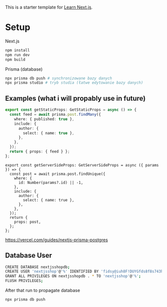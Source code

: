 This is a starter template for [Learn Next.js](https://nextjs.org/learn).

# Setup

Next.js

```bash
npm install
npm run dev
npm build
```

Prisma (database)

```bash
npx prisma db push # synchronizowane bazy danych
npx prisma studio # tryb studia (łatwe edytowanie bazy danych)
```

## Examples (what i will propably use in future)

```ts
export const getStaticProps: GetStaticProps = async () => {
  const feed = await prisma.post.findMany({
    where: { published: true },
    include: {
      author: {
        select: { name: true },
      },
    },
  });
  return { props: { feed } };
};
```

```
export const getServerSideProps: GetServerSideProps = async ({ params }) => {
  const post = await prisma.post.findUnique({
    where: {
      id: Number(params?.id) || -1,
    },
    include: {
      author: {
        select: { name: true },
      },
    },
  });
  return {
    props: post,
  };
};
```

https://vercel.com/guides/nextjs-prisma-postgres

## Database User

```bash
CREATE DATABASE nextjsshopdb;
CREATE USER 'nextjsshop'@'%' IDENTIFIED BY 'fidsy@iuh8F!DUYGfds8f8s743h7fd';
GRANT ALL PRIVILEGES ON nextjsshopdb . * TO 'nextjsshop'@'%';
FLUSH PRIVILEGES;
```

After that run to propagate database

```bash
npx prisma db push
```
